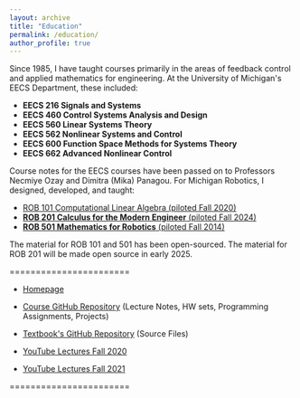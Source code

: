 ```yaml
---
layout: archive
title: "Education"
permalink: /education/
author_profile: true
---
```


Since 1985, I have taught courses primarily in the areas of feedback control and applied mathematics for engineering. At the University of Michigan's EECS Department, these included:

- **EECS 216 Signals and Systems**
- **EECS 460 Control Systems Analysis and Design**
- **EECS 560 Linear Systems Theory**
- **EECS 562 Nonlinear Systems and Control**
- **EECS 600 Function Space Methods for Systems Theory**
- **EECS 662 Advanced Nonlinear Control**

Course notes for the EECS courses have been passed on to Professors Necmiye Ozay and Dimitra (Mika) Panagou. For Michigan Robotics, I designed, developed, and taught:

*   [ROB 101 Computational Linear Algebra (piloted Fall 2020)](pages/rob101.html)
*   [**ROB 201 Calculus for the Modern Engineer** (piloted Fall 2024)](rob201.html)
*   [**ROB 501 Mathematics for Robotics** (piloted Fall 2014)](rob501.html)


 The material for ROB 101 and 501 has been open-sourced. The material for ROB 201 will be made open source in early 2025.

 =======================

 * [Homepage](https://robotics.umich.edu/academic-program/course-offerings/rob101/) 

 * [Course GitHub Repository]( https://github.com/michiganrobotics/rob101) (Lecture Notes, HW sets, Programming Assignments, Projects)


 * [Textbook's GitHub Repository](https://github.com/michiganrobotics/ROB-101-Textbook-Computational-Linear-Algebra) (Source Files)

  
 * [YouTube Lectures Fall 2020](https://www.youtube.com/playlist?list=PLdPQZLMHRjDK8ZbLIcq1Q2PQobIi68dpv)

  * [YouTube Lectures Fall 2021](https://www.youtube.com/playlist?list=PLdPQZLMHRjDJ5d_dE4FeOviv0gRe4UYsB)


 =======================